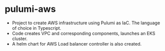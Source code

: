# pulumi-aws

- Project to create AWS infrastructure using Pulumi as IaC. The language of choice in Typescript.
- Code creates VPC and corresponding components, launches an EKS cluster. 
- A helm chart for AWS Load balancer controller is also created. 
